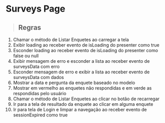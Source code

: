 # Surveys Page

> ## Regras
1.  Chamar o método de Listar Enquetes ao carregar a tela
2.  Exibir loading ao receber evento de isLoading do presenter como true
3.  Esconder loading ao receber evento de isLoading do presenter como false ou null
4.  Exibir mensagem de erro e esconder a lista ao receber evento de surveysData com erro
5.  Esconder mensagem de erro e exibir a lista ao receber evento de surveysData com dados
6.  Mostrar a data e pergunta da enquete baseado no modelo
7.  Mostrar em vermelho as enquetes não respondidas e em verde as respondidas pelo usuário
8.  Chamar o método de Listar Enquetes ao clicar no botão de recarregar
9.  Ir para a tela de resultado da enquete ao clicar em alguma enquete
10.  Ir para tela de Login e limpar a navegação ao receber evento de sessionExpired como true